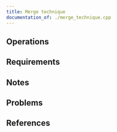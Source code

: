 ```yaml
---
title: Merge technique
documentation_of: ./merge_technique.cpp
---
```


## Operations

## Requirements

## Notes

## Problems

## References
